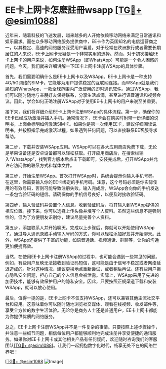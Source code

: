# EE卡上网卡怎麽註冊wsapp [[TG💪+ @esim1088](https://t.me/s/esim1088)]

近年来，随着科技的飞速发展，越来越多的人开始依赖移动网络来满足日常通讯和娱乐需求。而在众多移动网络服务提供商中，EE卡作为英国知名的电信运营商之一，以其稳定、高速的网络服务深受用户喜爱。对于经常在欧洲旅行或者需要长期居住的人来说，EE卡上网卡无疑是一个非常实用的选择。然而，对于初次接触EE卡上网卡的用户来说，如何注册WSApp（即WhatsApp）可能是一个令人困惑的问题。今天，我们就来详细讲解一下EE卡上网卡注册WSApp的具体步骤。

首先，我们需要明确什么是EE卡上网卡以及WSApp。EE卡上网卡是一种支持4G/5G网络的SIM卡，它能够为用户提供稳定的互联网连接。而WSApp就是我们熟知的WhatsApp，一款全球范围内广泛使用的即时通讯软件。通过WSApp，我们可以随时随地与亲朋好友保持联系，分享生活点滴，甚至进行语音通话和视频会议。因此，学会如何正确注册WSApp对于使用EE卡上网卡的用户来说至关重要。

接下来，我们将详细介绍EE卡上网卡注册WSApp的具体流程。第一步，确保你的EE卡已经成功激活并插入手机。通常情况下，EE卡会在购买时附带一份详细的说明书，上面会标明如何激活SIM卡。如果你是第一次使用EE卡，建议仔细阅读说明书，并按照指示完成激活过程。如果遇到任何问题，可以直接联系EE客服寻求帮助。

第二步，下载并安装WSApp应用。WSApp可以在各大应用商店免费下载，无论是苹果设备还是安卓设备都可以轻松获取。打开应用商店后，在搜索栏输入“WhatsApp”，找到官方版本后点击下载即可。安装完成后，打开WSApp并允许它访问你的联系方式和媒体文件。

第三步，开始注册WSApp。首次打开WSApp时，系统会提示你输入手机号码。在这里，你需要输入你的EE卡绑定的手机号码。注意，这个号码必须是你实际使用的有效号码，否则可能导致注册失败。输入完成后，WSApp会向你的手机发送一条包含验证码的短信。请确保你的手机信号良好，以便及时接收验证码。

第四步，输入验证码并设置个人信息。收到验证码后，将其输入到WSApp提供的相应位置。接下来，你可以选择上传头像并填写个人资料。虽然这些信息不是强制性的，但为了方便朋友识别你，建议尽量完善个人资料。

第五步，添加联系人并开始聊天。完成以上步骤后，你就可以开始使用WSApp了。通过导入通讯录或手动输入号码的方式，你可以轻松添加好友并开始聊天。此外，WSApp还提供了丰富的功能，如语音通话、视频通话、群聊等，让你的沟通更加便捷高效。

当然，在使用EE卡上网卡注册WSApp的过程中，也可能会遇到一些常见的问题。例如，有些用户反映无法接收到验证码短信，这可能是由于信号不稳定或者网络延迟造成的。针对这种情况，建议更换地点重新尝试，或者稍后再试。还有些用户担心隐私安全问题，担心自己的个人信息会被泄露。实际上，WSApp采用了先进的加密技术，能够有效保护用户的隐私安全。因此，只要按照正规渠道下载和安装WSApp，就可以放心使用。

最后，值得一提的是，EE卡上网卡不仅支持WSApp，还可以兼容其他主流社交平台和应用。这意味着你可以随时随地浏览社交媒体、观看在线视频、收发邮件等，享受全方位的数字生活体验。无论你是商务人士还是普通用户，EE卡上网卡都能为你提供优质的网络服务。

总之，EE卡上网卡注册WSApp并不是一件复杂的事情。只要按照上述步骤操作，并注意一些细节问题，相信每位用户都能够顺利地完成注册并享受便捷的通讯服务。如果你对EE卡上网卡或其他相关产品有任何疑问，欢迎随时咨询我们的客服团队[[TG💪+ @esim1088](https://t.me/s/esim1088)]。让我们一起拥抱数字化时代，畅享无处不在的网络世界吧！

[[TG💪+ @esim1088](https://t.me/s/esim1088) ![Image](https://i.postimg.cc/4NQfJmqS/Snipaste-2025-05-13-00-14-12.png)]